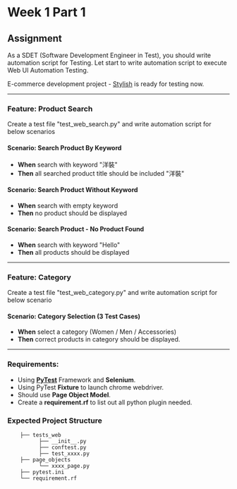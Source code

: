 # Week 1 Part 1

## Assignment
As a SDET (Software Development Engineer in Test), you should write automation script for Testing.
Let start to write automation script to execute Web UI Automation Testing.

E-commerce development project - [Stylish](http://54.201.140.239/) is ready for testing now.

---
### Feature: Product Search
Create a test file "test_web_search.py" and write automation script for below scenarios

#### Scenario: Search Product By Keyword
- **When** search with keyword "洋裝"
- **Then** all searched product title should be included "洋裝"

#### Scenario: Search Product Without Keyword
- **When** search with empty keyword
- **Then** no product should be displayed 

#### Scenario: Search Product - No Product Found
- **When** search with keyword "Hello"
- **Then** all products should be displayed

---
### Feature: Category
Create a test file "test_web_category.py" and write automation script for below scenario

#### Scenario: Category Selection (3 Test Cases)
- **When** select a category (Women / Men / Accessories)
- **Then** correct products in category should be displayed.

---
### Requirements:
- Using **[PyTest](https://www.tutorialspoint.com/pytest/pytest_quick_guide.htm)** Framework and **Selenium**.
- Using PyTest **Fixture** to launch chrome webdriver.
- Should use **Page Object Model**.
- Create a **requirement.rf** to list out all python plugin needed.

### Expected Project Structure
```
    ├── tests_web
          ├── __init__.py
          ├── conftest.py
          ├── test_xxxx.py
    ├── page_objects
          └── xxxx_page.py
    ├── pytest.ini
    └── requirement.rf
```
